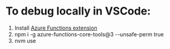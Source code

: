 # To debug locally in VSCode: 

1. Install [Azure Functions extension](https://marketplace.visualstudio.com/items?itemName=ms-azuretools.vscode-azurefunctions)
2. npm i -g azure-functions-core-tools@3 --unsafe-perm true
3. nvm use
